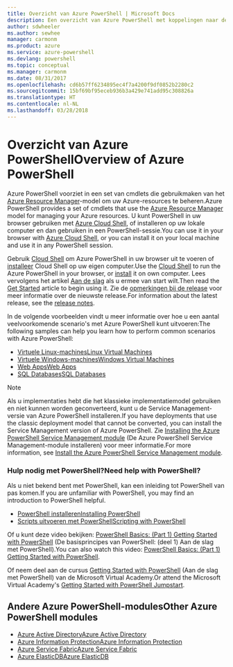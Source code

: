 ```yaml
---
title: Overzicht van Azure PowerShell | Microsoft Docs
description: Een overzicht van Azure PowerShell met koppelingen naar de installatie en configuratie.
author: sdwheeler
ms.author: sewhee
manager: carmonm
ms.product: azure
ms.service: azure-powershell
ms.devlang: powershell
ms.topic: conceptual
ms.manager: carmonm
ms.date: 08/31/2017
ms.openlocfilehash: cd6b57ff6234895ec4f7a4200f9df0852b2280c2
ms.sourcegitcommit: 15bf69bf95eceb936b3a429e741add95c308826a
ms.translationtype: HT
ms.contentlocale: nl-NL
ms.lasthandoff: 03/28/2018
---
```

# <a name="overview-of-azure-powershell"></a><span data-ttu-id="e4951-103">Overzicht van Azure PowerShell</span><span class="sxs-lookup"><span data-stu-id="e4951-103">Overview of Azure PowerShell</span></span>

<span data-ttu-id="e4951-104">Azure PowerShell voorziet in een set van cmdlets die gebruikmaken van het [Azure Resource Manager](/azure/azure-resource-manager/resource-group-overview)-model om uw Azure-resources te beheren.</span><span class="sxs-lookup"><span data-stu-id="e4951-104">Azure PowerShell provides a set of cmdlets that use the [Azure Resource Manager](/azure/azure-resource-manager/resource-group-overview) model for managing your Azure resources.</span></span> <span data-ttu-id="e4951-105">U kunt PowerShell in uw browser gebruiken met [Azure Cloud Shell](/azure/cloud-shell/overview), of installeren op uw lokale computer en dan gebruiken in een PowerShell-sessie.</span><span class="sxs-lookup"><span data-stu-id="e4951-105">You can use it in your browser with [Azure Cloud Shell](/azure/cloud-shell/overview), or you can install it on your local machine and use it in any PowerShell session.</span></span>

<span data-ttu-id="e4951-106">Gebruik [Cloud Shell](/azure/cloud-shell/overview) om Azure PowerShell in uw browser uit te voeren of [installeer](install-azurerm-ps.md) Cloud Shell op uw eigen computer.</span><span class="sxs-lookup"><span data-stu-id="e4951-106">Use the [Cloud Shell](/azure/cloud-shell/overview) to run the Azure PowerShell in your browser, or [install](install-azurerm-ps.md) it on own computer.</span></span> <span data-ttu-id="e4951-107">Lees vervolgens het artikel [Aan de slag](get-started-azureps.md) als u ermee van start wilt.</span><span class="sxs-lookup"><span data-stu-id="e4951-107">Then read the [Get Started](get-started-azureps.md) article to begin using it.</span></span> <span data-ttu-id="e4951-108">Zie de [opmerkingen bij de release](release-notes-azureps.md) voor meer informatie over de nieuwste release.</span><span class="sxs-lookup"><span data-stu-id="e4951-108">For information about the latest release, see the [release notes](release-notes-azureps.md).</span></span>

<span data-ttu-id="e4951-109">In de volgende voorbeelden vindt u meer informatie over hoe u een aantal veelvoorkomende scenario's met Azure PowerShell kunt uitvoeren:</span><span class="sxs-lookup"><span data-stu-id="e4951-109">The following samples can help you learn how to perform common scenarios with Azure PowerShell:</span></span>

* [<span data-ttu-id="e4951-110">Virtuele Linux-machines</span><span class="sxs-lookup"><span data-stu-id="e4951-110">Linux Virtual Machines</span></span>](/azure/virtual-machines/virtual-machines-linux-powershell-samples?toc=/powershell/azure/toc.json)
* [<span data-ttu-id="e4951-111">Virtuele Windows-machines</span><span class="sxs-lookup"><span data-stu-id="e4951-111">Windows Virtual Machines</span></span>](/azure/virtual-machines/virtual-machines-windows-powershell-samples?toc=/powershell/azure/toc.json)
* [<span data-ttu-id="e4951-112">Web Apps</span><span class="sxs-lookup"><span data-stu-id="e4951-112">Web Apps</span></span>](/azure/app-service-web/app-service-powershell-samples?toc=/powershell/azure/toc.json)
* [<span data-ttu-id="e4951-113">SQL Databases</span><span class="sxs-lookup"><span data-stu-id="e4951-113">SQL Databases</span></span>](/azure/sql-database/sql-database-powershell-samples?toc=/powershell/azure/toc.json)

> [!NOTE]
> <span data-ttu-id="e4951-114">Als u implementaties hebt die het klassieke implementatiemodel gebruiken en niet kunnen worden geconverteerd, kunt u de Service Management-versie van Azure PowerShell installeren.</span><span class="sxs-lookup"><span data-stu-id="e4951-114">If you have deployments that use the classic deployment model that cannot be converted, you can install the Service Management version of Azure PowerShell.</span></span> <span data-ttu-id="e4951-115">Zie [Installing the Azure PowerShell Service Management module](/powershell/azure/servicemanagement/install-azure-ps) (De Azure PowerShell Service Management-module installeren) voor meer informatie.</span><span class="sxs-lookup"><span data-stu-id="e4951-115">For more information, see [Install the Azure PowerShell Service Management module](/powershell/azure/servicemanagement/install-azure-ps).</span></span>


### <a name="need-help-with-powershell"></a><span data-ttu-id="e4951-116">Hulp nodig met PowerShell?</span><span class="sxs-lookup"><span data-stu-id="e4951-116">Need help with PowerShell?</span></span>

<span data-ttu-id="e4951-117">Als u niet bekend bent met PowerShell, kan een inleiding tot PowerShell van pas komen.</span><span class="sxs-lookup"><span data-stu-id="e4951-117">If you are unfamiliar with PowerShell, you may find an introduction to PowerShell helpful.</span></span>

* [<span data-ttu-id="e4951-118">PowerShell installeren</span><span class="sxs-lookup"><span data-stu-id="e4951-118">Installing PowerShell</span></span>](/powershell/scripting/installing-windows-powershell)
* [<span data-ttu-id="e4951-119">Scripts uitvoeren met PowerShell</span><span class="sxs-lookup"><span data-stu-id="e4951-119">Scripting with PowerShell</span></span>](/powershell/scripting/scripting-with-windows-powershell)

<span data-ttu-id="e4951-120">Of u kunt deze video bekijken: [PowerShell Basics: (Part 1) Getting Started with PowerShell](https://channel9.msdn.com/Blogs/Taste-of-Premier/PowerShellBasicsPart1) (De basisprincipes van PowerShell: (deel 1) Aan de slag met PowerShell).</span><span class="sxs-lookup"><span data-stu-id="e4951-120">You can also watch this video: [PowerShell Basics: (Part 1) Getting Started with PowerShell](https://channel9.msdn.com/Blogs/Taste-of-Premier/PowerShellBasicsPart1).</span></span>

<span data-ttu-id="e4951-121">Of neem deel aan de cursus [Getting Started with PowerShell](https://mva.microsoft.com/liveevents/powershell-jumpstart) (Aan de slag met PowerShell) van de Microsoft Virtual Academy.</span><span class="sxs-lookup"><span data-stu-id="e4951-121">Or attend the Microsoft Virtual Academy's [Getting Started with PowerShell Jumpstart](https://mva.microsoft.com/liveevents/powershell-jumpstart).</span></span>

## <a name="other-azure-powershell-modules"></a><span data-ttu-id="e4951-122">Andere Azure PowerShell-modules</span><span class="sxs-lookup"><span data-stu-id="e4951-122">Other Azure PowerShell modules</span></span>

* [<span data-ttu-id="e4951-123">Azure Active Directory</span><span class="sxs-lookup"><span data-stu-id="e4951-123">Azure Active Directory</span></span>](/powershell/azure/active-directory/)
* [<span data-ttu-id="e4951-124">Azure Information Protection</span><span class="sxs-lookup"><span data-stu-id="e4951-124">Azure Information Protection</span></span>](/powershell/azure/aip/)
* [<span data-ttu-id="e4951-125">Azure Service Fabric</span><span class="sxs-lookup"><span data-stu-id="e4951-125">Azure Service Fabric</span></span>](/powershell/azure/service-fabric/)
* [<span data-ttu-id="e4951-126">Azure ElasticDB</span><span class="sxs-lookup"><span data-stu-id="e4951-126">Azure ElasticDB</span></span>](/powershell/azure/elasticdbjobs/)
